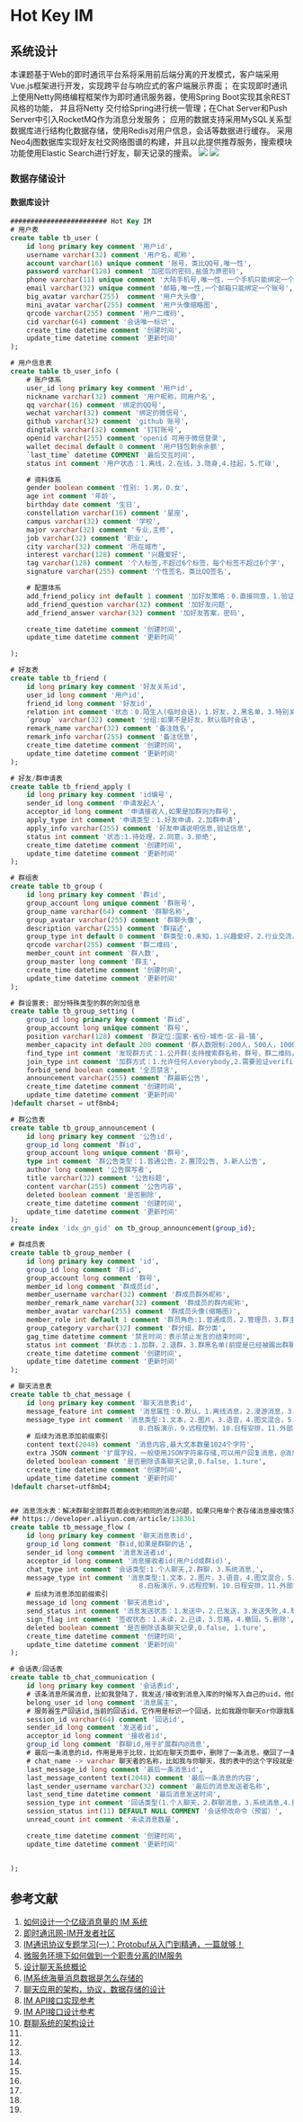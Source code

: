 # Hot Key IM
## 系统设计
本课题基于Web的即时通讯平台系将采用前后端分离的开发模式，客户端采用Vue.js框架进行开发，实现跨平台与响应式的客户端展示界面；
在实现即时通讯上使用Netty网络编程框架作为即时通讯服务器，使用Spring Boot实现其余REST风格的功能，
并且将Netty 交付给Spring进行统一管理；在Chat Server和Push Server中引入RocketMQ作为消息分发服务；
应用的数据支持采用MySQL关系型数据库进行结构化数据存储，使用Redis对用户信息，会话等数据进行缓存。
采用Neo4j图数据库实现好友社交网络图谱的构建，并且以此提供推荐服务，搜索模块功能使用Elastic Search进行好友，聊天记录的搜索。
![](.README_images/a46c891b.png)
![](.README_images/c1a9a21d.png)

### 数据存储设计
#### 数据库设计
```sql
######################## Hot Key IM
# 用户表
create table tb_user (
    id long primary key comment '用户id',
    username varchar(32) comment '用户名，昵称',
    account varchar(16) unique comment '账号，类比QQ号,唯一性',
    password varchar(128) comment '加密后的密码,盐值为原密码',
    phone varchar(11) unique comment '大陆手机号,唯一性，一个手机只能绑定一个账号',
    email varchar(32) unique comment '邮箱,唯一性,一个邮箱只能绑定一个账号',
    big_avatar varchar(255)  comment '用户大头像',
    mini_avatar varchar(255) comment '用户头像缩略图',
    qrcode varchar(255) comment '用户二维码',
    cid varchar(64) comment '会话唯一标识',
    create_time datetime comment '创建时间',
    update_time datetime comment '更新时间'
);

# 用户信息表
create table tb_user_info (
    # 账户体系
    user_id long primary key comment '用户id',
    nickname varchar(32) comment '用户昵称，同用户名',
    qq varchar(16) comment '绑定的QQ号',
    wechat varchar(32) comment '绑定的微信号',
    github varchar(32) comment 'github 账号',
    dingtalk varchar(32) comment '钉钉账号',
    openid varchar(255) comment 'openid 可用于微信登录',
    wallet decimal default 0 comment '用户钱包剩余余额',
    `last_time` datetime COMMENT '最后交互时间',
    status int comment '用户状态：1.离线，2.在线，3.隐身,4.挂起，5.忙碌',

    # 资料体系
    gender boolean comment '性别: 1.男，0.女',
    age int comment '年龄',
    birthday date comment '生日',
    constellation varchar(16) comment '星座',
    campus varchar(32) comment '学校',
    major varchar(32) comment '专业,主修',
    job varchar(32) comment '职业',
    city varchar(32) comment '所在城市',
    interest varchar(128) comment '兴趣爱好',
    tag varchar(128) comment '个人标签,不超过6个标签，每个标签不超过6个字',
    signature varchar(255) comment '个性签名，类比QQ签名',

    # 配置体系
    add_friend_policy int default 1 comment '加好友策略：0.直接同意，1.验证，2.回答问题，3.输入密码',
    add_friend_question varchar(32) comment '加好友问题',
    add_friend_answer varchar(32) comment '加好友答案，密码',

    create_time datetime comment '创建时间',
    update_time datetime comment '更新时间'

);

# 好友表
create table tb_friend (
    id long primary key comment '好友关系id',
    user_id long comment '用户id',
    friend_id long comment '好友id',
    relation int comment '状态：0.陌生人(临时会话)，1.好友，2.黑名单，3.特别关心，4.删除',
    `group` varchar(32) comment '分组:如果不是好友，默认临时会话',
    remark_name varchar(32) comment '备注姓名',
    remark_info varchar(255) comment '备注信息',
    create_time datetime comment '创建时间',
    update_time datetime comment '更新时间'
);

# 好友/群申请表
create table tb_friend_apply (
    id long primary key comment 'id编号',
    sender_id long comment '申请发起人',
    acceptor_id long comment '申请接收人,如果是加群则为群号',
    apply_type int comment '申请类型：1.好友申请，2.加群申请',
    apply_info varchar(255) comment '好友申请说明信息,验证信息',
    status int comment '状态:1.待处理，2.同意，3.拒绝',
    create_time datetime comment '创建时间',
    update_time datetime comment '更新时间'
);

# 群组表
create table tb_group (
    id long primary key comment '群id',
    group_account long unique comment '群账号',
    group_name varchar(64) comment '群聊名称',
    group_avatar varchar(255) comment '群聊头像',
    description varchar(255) comment '群描述',
    group_type int default 0 comment '群类型:0.未知，1.兴趣爱好，2.行业交流，3.生活休闲，3.学习考试，4.娱乐游戏，5.置业安家，6.品牌产品，7.粉丝，8.同学同事，9.家校师生',
    qrcode varchar(255) comment '群二维码',
    member_count int comment '群人数',
    group_master long comment '群主',
    create_time datetime comment '创建时间',
    update_time datetime comment '更新时间'
);

# 群设置表: 部分特殊类型的群的附加信息
create table tb_group_setting (
    group_id long primary key comment '群id',
    group_account long unique comment '群号',
    position varchar(128) comment '群定位:国家-省份-城市-区-县-镇',
    member_capacity int default 200 comment '群人数限制:200人，500人，1000人，2000人',
    find_type int comment '发现群方式：1.公开群(支持搜索群名称，群号，群二维码，邀请)，2.不公开群(不支持搜索群名称，支持搜索群号，群二维码，邀请)，3.邀请制(只能通过成员邀请)',
    join_type int comment '加群方式：1.允许任何人everybody,2.需要验证verification, 3.不允许人加群nobody',
    forbid_send boolean comment '全员禁言',
    announcement varchar(255) comment '群最新公告',
    create_time datetime comment '创建时间',
    update_time datetime comment '更新时间'
)default charset = utf8mb4;

# 群公告表
create table tb_group_announcement (
    id long primary key comment '公告id',
    group_id long comment '群id',
    group_account long unique comment '群号',
    type int comment '群公告类型：1.普通公告，2.置顶公告, 3.新人公告',
    author long comment '公告撰写者',
    title varchar(32) comment '公告标题',
    content varchar(255) comment '公告内容',
    deleted boolean comment '是否删除',
    create_time datetime comment '创建时间',
    update_time datetime comment '更新时间'
);
create index 'idx_gn_gid' on tb_group_announcement(group_id);

# 群成员表
create table tb_group_member (
    id long primary key comment 'id',
    group_id long comment '群id',
    group_account long comment '群号',
    member_id long comment '群成员id',
    member_username varchar(32) comment '群成员群外昵称',
    member_remark_name varchar(32) comment '群成员的群内昵称',
    member_avatar varchar(255) comment '群成员头像(缩略图)',
    member_role int default 1 comment '群员角色:1.普通成员，2.管理员，3.群主',
    group_category varchar(32) comment '群分组，群分类',
    gag_time datetime comment '禁言时间：表示禁止发言的结束时间',
    status int comment '群状态：1.加群，2.退群，3.群黑名单(前提是已经被踢出群聊)',
    create_time datetime comment '创建时间',
    update_time datetime comment '更新时间'
);

# 聊天消息表
create table tb_chat_message (
    id long primary key comment '聊天消息表id',
    message_feature int comment '消息属性：0.默认，1.离线消息，2.漫游消息，3.同步消息，4.透传消息，5.控制消息',
    message_type int comment '消息类型:1.文本，2.图片，3.语音，4.图文混合，5.文件，6.语音通话，7.视频通话，
                                8.白板演示，9.远程控制，10.日程安排，11.外部分享,12.@消息，13.红包消息',
    # 后续为消息添加前缀索引
    content text(2048) comment '消息内容,最大文本数量1024个字符',
    extra JSON comment '扩展字段，一般使用JSON字符串存储,可以用户回复消息，@消息，超文本消息，卡片消息，视频消息等',
    deleted boolean comment '是否删除该条聊天记录,0.false, 1.ture',
    create_time datetime comment '创建时间',
    update_time datetime comment '更新时间'
)default charset=utf8mb4;


## 消息流水表：解决群聊全部群员都会收到相同的消息问题，如果只用单个表存储消息接收情况，会存在大量荣誉消息：
## https://developer.aliyun.com/article/138361
create table tb_message_flow (
    id long primary key comment '聊天消息表id',
    group_id long comment '群id,如果是群聊的话',
    sender_id long comment '消息发送者id',
    acceptor_id long comment '消息接收者id(用户id或群id)',
    chat_type int comment '会话类型:1.个人聊天,2.群聊，3.系统消息,',
    message_type int comment '消息类型:1.文本，2.图片，3.语音，4.图文混合，5.文件，6.语音通话，7.视频通话，
                                8.白板演示，9.远程控制，10.日程安排，11.外部分享,12.@消息',
    # 后续为消息添加前缀索引
    message_id long comment '聊天消息id',
    send_status int comment '消息发送状态：1.发送中，2.已发送，3.发送失败,4.草稿，',
    sign_flag int comment '签收状态：1.未读，2.已读，3.忽略，4.撤回，5.删除',
    deleted boolean comment '是否删除该条聊天记录,0.false, 1.ture',
    create_time datetime comment '创建时间',
    update_time datetime comment '更新时间'
);

# 会话表/回话表
create table tb_chat_communication (
    id long primary key comment '会话表id',
    # 该条消息所属消息，比如我登陆了，我发送/接收到消息入库的时候写入自己的uid，他的作用是多用户登陆的时候区分回话表
    belong_user_id long comment '消息属主',
    # 服务器生产回话id,当前的回话id，它作用是标识一个回话，比如我跟你聊天or你跟我聊天，我们的回话id应该是一致的，对于群聊也是，在群中发送消息，每个人的回话id是一致的。
    session_id varchar(64) comment '回话id',
    sender_id long comment '发送者id',
    acceptor_id long comment '接收者id',
    group_id long comment '群聊id,用于扩展群内@消息',
    # 最后一条消息的id，作用是用于比较，比如在聊天页面中，删除了一条消息，撤回了一条消息之类的，这时候可以根据这个msg_id进行删除修改和更新。
    # chat_name -> varchar 聊天者的名称，比如我与你聊天，我的表中的这个字段就是你的name,你的表中就是我的name.
    last_message_id long comment '最后一条消息id',
    last_message_content text(2048) comment '最后一条消息的内容',
    last_sender_username varchar(32) comment '最后的消息发送者名称',
    last_send_time datetime comment '最后消息发送时间',
    session_type int comment '回话类型(1.个人聊天，2.群聊消息，3.系统消息,4.控制消息)',
    session_status int(11) DEFAULT NULL COMMENT '会话修改命令（预留）',
    unread_count int comment '未读消息数量',

    create_time datetime comment '创建时间',
    update_time datetime comment '更新时间'


);
```


## 参考文献
1. [如何设计一个亿级消息量的 IM 系统](https://xie.infoq.cn/article/19e95a78e2f5389588debfb1c)
2. [即时通讯网-IM开发者社区](http://www.52im.net/)
3. [IM通讯协议专题学习(一)：Protobuf从入门到精通，一篇就够！](https://cloud.tencent.com/developer/article/2157831)
4. [微服务环境下如何做到一个职责分离的IM服务](https://www.cnblogs.com/theseventhson/p/16625031.html)
5. [设计聊天系统概论](https://www.midlane.top/wiki/pages/viewpage.action?pageId=21659855)
6. [IM系统海量消息数据是怎么存储的](http://blog.itpub.net/31556438/viewspace-2639412/)
7. [聊天应用的架构，协议，数据存储的设计](https://github.com/xmcy0011/CoffeeChat/blob/master/docs/02-%E6%9E%B6%E6%9E%84%E5%92%8C%E5%8D%8F%E8%AE%AE%E8%AE%BE%E8%AE%A1.md)
8. [IM API接口实现参考](https://doc.rentsoft.cn:8000/swagger/index.html#/%E7%94%A8%E6%88%B7%E7%9B%B8%E5%85%B3)
9. [IM API接口设计参考](https://doc.rentsoft.cn/#/uniapp_v2/sdk_integrate/group)
10. [群聊系统的架构设计](https://donggeitnote.com/2022/01/08/im-architecture/)
11. []()
12. []()
13. []()
14. []()
15. []()
16. []()
17. []()
18. []()
19. []()